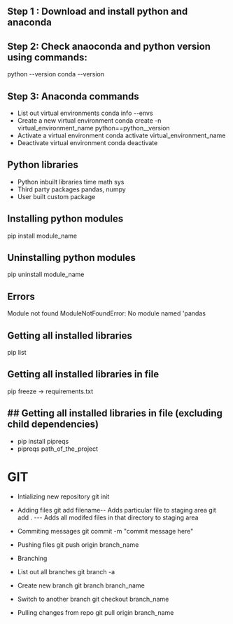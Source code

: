 ## Step 1 : Download and install python and anaconda
## Step 2: Check anaoconda and python version using commands:
python --version
conda --version

## Step 3: Anaconda commands
- List out virtual environments
conda info --envs
- Create a new virtual environment
conda create -n virtual_environment_name python==python__version
- Activate a virtual environment
conda activate virtual_environment_name
- Deactivate virtual environment
conda deactivate

## Python libraries
- Python inbuilt libraries
time math sys
- Third party packages
pandas, numpy
- User built custom package


## Installing python modules
pip install module_name
## Uninstalling python modules
pip uninstall module_name

## Errors
Module not found
ModuleNotFoundError: No module named 'pandas


## Getting all installed libraries
pip list

## Getting all installed libraries in file
pip freeze -> requirements.txt

## ## Getting all installed libraries in file (excluding child dependencies)
- pip install pipreqs
- pipreqs path_of_the_project


# GIT
- Intializing new repository
git init

- Adding files
git add filename-- Adds particular file to staging area
git add .  --- Adds all modifed files in that directory to staging area

- Commiting messages
git commit -m "commit message here"

- Pushing files 
git push origin branch_name

- Branching
- List out all branches
 git branch -a
- Create new branch
 git branch branch_name
- Switch to another branch
 git checkout branch_name

- Pulling changes from repo
git pull origin branch_name
